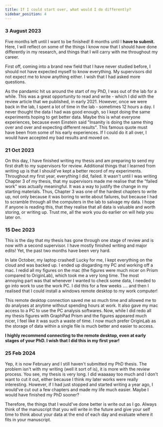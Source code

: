 ```yaml
---
title: If I could start over, what would I do differently?
sidebar_position: 4
---
```


### 3 August 2023
Five months left until I want to be finished! 8 months until I **have to submit.** Here, I will reflect on some of the things I know now that I should have done differently in my research, and things that I will carry with me throughout my career. 

First off, coming into a brand new field that I have never studied before, I should not have expected myself to know everything. My supervisors did not expect me to know anything either. I wish that I had asked more questions.

As the pandamic hit us around the start of my PhD, I was out of the lab for a while. This was a great opportunity to read and write - which I did with the review article that we published, in early 2021. However, once we were back in the lab, I spent a lot of time in the lab - sometimes 12 hours a day. I never thought the data I had was good enough, so I kept doing the same experiments hoping to get better data. Maybe this is what everyone experiences, because even Einstein said "Insanity is doing the same thing over and over and expecting different results". This famous quote must have been from some of his early experiences. If I could do it all over, I would have accepted my bad results and moved on. 

### 21 Oct 2023
On this day, I have finished writing my thesis and am preparing to send my first draft to my supervisors for review. Additional things that I learned from writing up is that I should've kept a better record of my experiments. Throughout my first year, everything I did, failed. It wasn't until I was writing Chapter 3 of my thesis, that my supervisors made me realise that the "failed work" was actually meaningful. It was a way to justify the change in my starting materials. Thus, Chapter 3 was one of the hardest chapters to write up, not only because it was boring to write about failures, but because I had to scramble through all the computers in the lab to salvage my data. I hope if anyone is reading this, that they realise that all data is valuable and worth storing, or writing up. Trust me, all the work you do earlier on will help you later on. 

### 15 Dec 2023
This is the day that my thesis has gone through one stage of review and is now with a second supervisor. I have mostly finished writing and major edits! Yet, the past two months have been very hard. 

In late October, my laptop crashed! Lucky for me, I kept everything on the cloud and was backed up. I ended up disgarding my PC and working off a mac. I redid all my figures on the mac (the figures were much nicer on Prism compared to OriginLab), which took me a very long time. The most annoying part was that whenever I wanted to check some data, I needed to go into work to use the work PC. I did this for a few weeks .... and then I realised that I could install a windows remote desktop to my work computer! 

This remote desktop connection saved me so much time and allowed me to do analyses at anytime without spending hours at work. It also gave my mac access to a PC to use the PC analysis softwares. Now, while I did redo all my thesis figures with GraphPad Prism and the figures appeared much nicer, I feel like it was such a waste of time. I now much prefer OriginLab as the storage of data within a single file is much better and easier to access.  

**I highly recommend connecting to the remote desktop, even at early stages of your PhD. I wish that I did this in my first year!**

### 25 Feb 2024
Yep, it is now February and I still haven't submitted my PhD thesis. The problem isn't with my writing (well it sort of is), it is more with the review process. You see, my thesis is very long. I did waaaaay too much and I don't want to cut it out, either because I think my later works were really interesting. However, if I had just stopped and started writing a year ago, I would've cut out a few chapters and made my life much easier. Maybe I would have finished my PhD sooner? 

Therefore, the things that I would've done better is write out as I go. Always think of the manuscript that you will write in the future and give your self time to think about your data at the end of each day and evaluate where it fits in your manuscript. 


